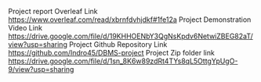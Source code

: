 Project report Overleaf Link
https://www.overleaf.com/read/xbrnfdvhjdkf#1fe12a
Project Demonstration Video Link
https://drive.google.com/file/d/19KHHOENbY3QgNsKpdv6NetwiZBEG82aT/view?usp=sharing
Project Github Repository Link
https://github.com/Indro45/DBMS-project
Project Zip folder link
https://drive.google.com/file/d/1sn_8K6w89zdRt4TYs8qL5OttgYpUgO-9/view?usp=sharing
